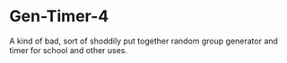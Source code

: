 # Gen-Timer-4
A kind of bad, sort of shoddily put together random group generator and timer for school and other uses.
